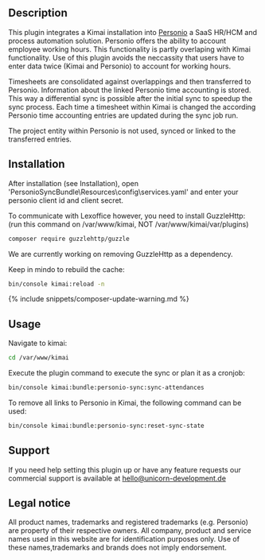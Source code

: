 ## Description

This plugin integrates a Kimai installation into [Personio](https://worksimple.personio.de/) a SaaS HR/HCM and process automation solution. Personio offers the ability to account employee working hours. This functionality is partly overlaping with Kimai functionality. Use of this plugin avoids the neccassity that users have to enter data twice (Kimai and Personio) to account for working hours.

Timesheets are consolidated against overlappings and then transferred to Personio. Information about the linked Personio time accounting is stored. This way a differential sync is possible after the initial sync to speedup the sync process. Each time a timesheet within Kimai is changed the according Personio time accounting entries are updated during the sync job run.

The project entity within Personio is not used, synced or linked to the transferred entries.

## Installation

After installation (see Installation), open 'PersonioSyncBundle\Resources\config\services.yaml' and enter your personio client id and client secret.

To communicate with Lexoffice however, you need to install GuzzleHttp:
(run this command on /var/www/kimai, NOT /var/www/kimai/var/plugins)
```bash
composer require guzzlehttp/guzzle
```

We are currently working on removing GuzzleHttp as a dependency.

Keep in mindo to rebuild the cache:
```bash
bin/console kimai:reload -n
```

{% include snippets/composer-update-warning.md %}

## Usage

Navigate to kimai:
```bash
cd /var/www/kimai
```

Execute the plugin command to execute the sync or plan it as a cronjob:
```bash
bin/console kimai:bundle:personio-sync:sync-attendances
```

To remove all links to Personio in Kimai, the following command can be used:
```bash
bin/console kimai:bundle:personio-sync:reset-sync-state
```
  
## Support

If you need help setting this plugin up or have any feature requests our commercial support is available at [hello@unicorn-development.de](mailto:hello@unicorn-development.de)

## Legal notice

All product names, trademarks and registered trademarks (e.g. Personio) are property of their respective owners. All company, product and service names used in this website are for identification purposes only. Use of these names,trademarks and brands does not imply endorsement.